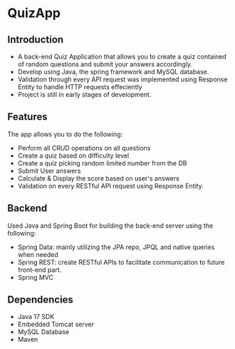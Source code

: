 # QuizApp
## Introduction
- A back-end Quiz Application that allows you to create a quiz contained of random questions and submit your answers accordingly.
- Develop using Java, the spring framework and MySQL database.
- Validation through every API request was implemented using Response Entity to handle HTTP requests effeciently
- Project is still in early stages of development.

## Features
The app allows you to do the following:
- Perform all CRUD operations on all questions
- Create a quiz based on difficulty level  
- Create a quiz picking random limited number from the DB
- Submit User answers
- Calculate & Display the score based on user's answers 
- Validation on every RESTful API request using Response Entity.

## Backend
Used Java and Spring Boot for building the back-end server using the following:
- Spring Data: mainly utilizing the JPA repo, JPQL and native queries when needed
- Spring REST: create RESTful APIs to facilitate communication to future front-end part.
- Spring MVC

## Dependencies
- Java 17 SDK
- Embedded Tomcat server
- MySQL Database
- Maven



